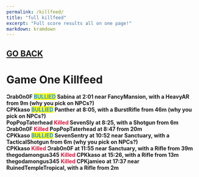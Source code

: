```yaml
---
permalink: /killfeed/
title: "full killfeed"
excerpt: "Full score results all on one page!"
markdown: kramdown
---
```

<meta http-equiv="refresh" content="30">

<script>
    var countUpdDate = new Date("Sep 14, 2022 20:17:28").getTime(); // Set the date we're counting down to
    var x = setInterval(function () {
        var timeNow = new Date().getTime(); // Get today's date and time
        var distance = timeNow - countUpdDate; // Find the distance between now and the count down date
        var days = Math.floor(distance / (1000 * 60 * 60 * 24));
        var hours = Math.floor((distance % (1000 * 60 * 60 * 24)) / (1000 * 60 * 60));
        var minutes = Math.floor((distance % (1000 * 60 * 60)) / (1000 * 60));
        var seconds = Math.floor((distance % (1000 * 60)) / 1000);
        var minutesString = minutes.toString();
        var secondsString = seconds.toString();
        if (minutesString.length < 2) {
            minutesString = "0" + minutesString;
        }
        if (secondsString.length < 2) {
            secondsString = "0" + secondsString;
        }
        document.getElementById("countUpTimer").innerHTML = minutesString + ":" + secondsString + " since updt"; // Display the result in the element with id="demo"
        // If the count down is finished, write some text
        if (distance < 0) {
            clearInterval(x);
            document.getElementById("countUpTimer").innerHTML = "EXPIRED";
        }
    }, 1000); // Update the count down every 1000 milliseconds
</script>


<strong><span id="countUpTimer" style="color:red;background-color:white;font-size:add_size"></span><strong>

## [GO BACK](https://www.kaso.gg)     

# Game <strong>One</strong> Killfeed<br>
Ɔrab0n0F <strong><span style="color:dodgerblue;background-color:yellow">BULLIED</span></strong> Sabina at 2:01 near <strong>FancyMansion</strong>, with a HeavyAR from 9m (why you pick on NPCs?)<br>
CPKkaso <strong><span style="color:dodgerblue;background-color:yellow">BULLIED</span></strong> Panther at 8:05, with a BurstRifle from 46m (why you pick on NPCs?)<br>
PopPopTaterhead <strong><span style="color:crimson;background-color:">Killed</span></strong> SevenSIy at 8:25, with a Shotgun from 6m<br>
Ɔrab0n0F <strong><span style="color:crimson;background-color:">Killed</span></strong> PopPopTaterhead at 8:47 from 20m<br>
CPKkaso <strong><span style="color:dodgerblue;background-color:yellow">BULLIED</span></strong> SevenSentry at 10:52 near <strong>Sanctuary</strong>, with a TacticalShotgun from 6m (why you pick on NPCs?)<br>
CPKkaso <strong><span style="color:crimson;background-color:">Killed</span></strong> Ɔrab0n0F at 11:55 near <strong>Sanctuary</strong>, with a Rifle from 39m<br>
thegodamongus345 <strong><span style="color:crimson;background-color:">Killed</span></strong> CPKkaso at 15:26, with a Rifle from 13m<br>
thegodamongus345 <strong><span style="color:crimson;background-color:">Killed</span></strong> CPKjamieo at 17:37 near <strong>RuinedTempleTropical</strong>, with a Rifle from 2m<br>
<!--CREATED BY CODE-->
<!--9/14/2022 8:17:28 PM-->
